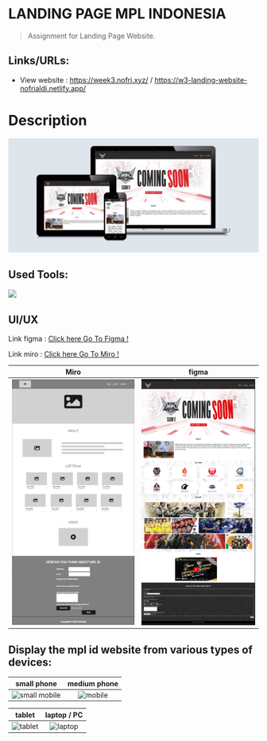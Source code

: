 # LANDING PAGE MPL INDONESIA

> Assignment for Landing Page Website.

## Links/URLs:

-   View website : <https://week3.nofri.xyz/> / <https://w3-landing-website-nofrialdi.netlify.app/>

# Description

![banner](images/banner.jpg)

## Used Tools:

[![](https://skillicons.dev/icons?i=git,github,vscode,figma,html,css,javascript)]()

## UI/UX

Link figma : [Click here Go To Figma !](https://www.figma.com/file/0PabRvR4leAsJv5iGBmXBu/mpl?node-id=0%3A1&t=nHMk0EPr51PMPSIw-1/)

Link miro : [Click here Go To Miro !](https://miro.com/app/board/uXjVPr3v34U=/)

|       **Miro**       |         **figma**          |
| :------------------: | :------------------------: |
| ![](images/miro.png) | ![figma](images/figma.png) |

## Display the mpl id website from various types of devices:

|             **small phone**              |       **medium phone**       |
| :--------------------------------------: | :--------------------------: |
| ![small mobile](images/mobile-small.gif) | ![mobile](images/mobile.gif) |

|          **tablet**          |       **laptop / PC**        |
| :--------------------------: | :--------------------------: |
| ![tablet](images/tablet.gif) | ![laptop](images/laptop.gif) |

